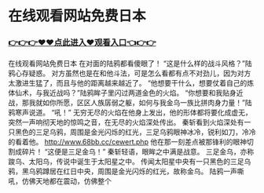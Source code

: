 # 在线观看网站免费日本

### <a href="https://github.com/asidw/xian/issues/1">👉👉👉♥♥点此进入♥观看入口👈👉👉</a>

在线观看网站免费日本
在对面的陆鸦都看傻眼了！
    “这是什么样的战斗风格？”陆鸦心存疑惑。
    对方虽然也是在和他斗法，可是怎么看都有点不对劲儿，因为对方太激进生猛了，而且与他的距离越来越近了。
    “他想要干什么，想要仗着自己的炼体仙术，与我近战吗？”陆鸦眸子里闪过两道金色的火焰。
    “你想要和我贴身近战，那我就如你所愿，区区人族孱弱之躯，如何与我金乌一族比拼肉身力量！”陆鸦寒声说道。
    “吼！”
    无穷无尽的火焰在他身上发出，他的形体都将要化成虚无，突然一声响彻天地的惊鸣之音，在无尽的火焰深处传出。
    秦斩看到火焰深处有一只黑色的三足乌鸦，周围是金光闪烁的红光，三足乌鸦眼神冰冷，锐利如刀，冷冷的看着他。
    http://www.68bb.cc/cewert.php
    他在那一刻差点被那锋利的眼神切割成碎片！
    “这便是三足金乌！”
    秦斩轻语，眼眸之中满是战意。
    三足金乌，亦称踆乌、太阳乌，传说中诞生于太阳星之中。
    传闻太阳星中央有一只黑色的三足乌鸦，黑乌鸦蹲居在红日中央，周围是金光闪烁的红光，故称金乌。
    陆鸦一声嘶吼，仿佛天地都在震动，仿佛整个
